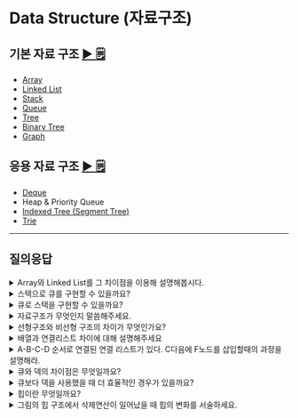 # Data Structure (자료구조)

## 기본 자료 구조 [▶︎ 🗒](basic.md)

- [Array](basic.md#array-배열)
- [Linked List](basic.md#linked-list-연결-리스트)
- [Stack](basic.md#stack-스택)
- [Queue](basic.md#queue-큐)
- [Tree](basic.md#tree-트리)
- [Binary Tree](basic.md#binary-tree-이진-트리)
- [Graph](basic.md#graph-그래프)

## 응용 자료 구조 [▶︎ 🗒](advanced.md)

- [Deque](advanced.md#deque-덱)
- Heap & Priority Queue
- [Indexed Tree (Segment Tree)](advanced.md#세그먼트-트리-indexed-tree--segment-tree)
- [Trie](advanced.md#trie-트라이)

---

## 질의응답

<details>
<summary>Array와 Linked List를 그 차이점을 이용해 설명해봅시다.</summary>

- 데이터 접근 속도
  - Array는 인덱스를 통한 Random Access를 지원하므로 시간 복잡도 O(1)로 빠르게 찾을 수 있다.
  - LinkedList는 순차 접근 방식을 사용하므로 시간 복잡도 O(N)이 걸린다.
- 데이터의 삽입/삭제 속도
  - Array는 데이터를 중간이나 맨 앞에 삽입/삭제하는 경우 shift가 필요하므로 데이터가 많을수록 비효율적이다.
  - LinkedList는 중간 삽입/삭제는 똑같이 O(N)의 시간 복잡도를 갖지만, 맨 앞 또는 뒤에 삽입할 경우 O(1)의 시간복잡도를 갖는다.
  - 다만 LinkedList는 데이터 삽입/삭제마다 메모리 할당/해제가 일어나므로 시간복잡도는 빠를지라도 시스템 콜(System Call)에 있어서 Array보다 더 시간이 걸린다.
- 메모리 할당
  - Array는 정적 메모리 할당이 이루어진다. (Compile time)
  - LinkedList는 동적 메모리 할당이 이루어진다. (Runtime)
  - Array의 경우 데이터 삽입 시 모든 공간이 다 차버렸다면 새로운 메모리 공간이 필요하지만 LinkedList는 동적으로 할당받을 수 있다.

데이터 삽입/삭제가 빈번하다면 LinkedList를 사용하는 것이 좋고, 데이터 접근 속도가 중요하다면 Array를 사용하는 것이 좋다.

</details>

<details>
<summary>스택으로 큐를 구현할 수 있을까요?</summary>
네. 2개의 스택을 이용하여 구현할 수 있습니다. Enqueue 연산은 첫번째 스택에 원소를 추가하면 됩니다. Dequeue 연산은 두번째 스택을 이용합니다. 우선 두번째 스택이 비어있다면 첫번째 스택이 빌 때까지 첫번째 스택의 원소를 pop하고 두번째 스택에 push하는 것을 반복합니다. 그리고 두번째 스택이 비어있지 않다면 두번째 스택의 원소를 pop하면 됩니다.
</details>

<details>
<summary>큐로 스택을 구현할 수 있을까요?</summary>
네. 2개의 큐를 이용하여 구현할 수 있습니다. `push` 연산은 첫번째 큐에 원소를 추가하기 전에 첫번째 큐가 빌때까지 두번째 큐로 값을 옮겨줍니다. 그 후 첫번째 큐에 원소를 추가하고 두번째 큐에서 다시 첫번째 큐로 빌때까지 원소들을 전부 다시 옮겨줍니다. 쉽게 말하자면 원소를 추가할 때마다 원소들의 위치를 스택에 맞게 변경시키는 것입니다. `pop` 연산은 첫번째 큐에서 dequeue만 하면 됩니다.
</details>

<!-- Data Structure study 질의응답 정리 -->


<details>
<summary>자료구조가 무엇인지 말씀해주세요.</summary>
  
자료구조는 컴퓨터 과학에서 `효율적인 접근 및 수정`을 가능케 하는 자료의 조직, 관리, 저장을 의미한다.   
더 정확히 말해, 자료 구조는 데이터 값의 모임, 또 데이터 간의 관계, 그리고 데이터에 적용할 수 있는 함수나 명령을 의미한다.
</details>

<details>
<summary>선형구조와 비선형 구조의 차이가 무엇인가요?</summary>

자료구조는 저장되는 데이터의 형태에 따라 구분되며, 선형구조는 데이터가 일렬로 나열되어있고, 비선형 구조는 데이터가 특정한 형태를 띄고 있다.
</details>

<details>
<summary>배열과 연결리스트 차이에 대해 설명해주세요</summary>
  
배열은 동일한 자료형의 데이터를 일렬로 나열한 자료구조로서, 데이터 접근이 용이하나 데이터의 삽입과 삭제가 어렵다. 
연결리스트는 각 노드가 데이터와 포인터를 가지고 일렬로 연결된 자료구조로서, 데이터의 접근이 O(n)으로 느리지만 데이터의 삽입과 삭제가 용이하다.
</details>

<details>
<summary>A-B-C-D 순서로 연결된 연결 리스트가 있다. C다음에 F노드를 삽입할때의 과정을 설명해라.</summary>
  
1. F의 next node를 C의 next node인 D로 설정한다.
`A-B-C-D`
`F-D`

2. C의 next node를 F로 설정한다.
`A-B-C-F-D`

</details>

<details>
<summary>큐와 덱의 차이점은 무엇일까요?</summary>
  
`큐` 는 front에서만 output이 발생하고 rear에서만 input이 발생하는 입출력의 방향이 제한되어 있는 자료구조이다.
  반면 `덱` 은 양방향에서 입출력이 가능하다. 
</details>

<details>
<summary>큐보다 덱을 사용했을 때 더 효율적인 경우가 있을까요?</summary>
  
스케줄링 알고리즘을 수행할 때 스케줄링이 복잡해질수록 덱이 더 효율적으로 동작한다.  
즉, 우선순위를 관리하는 데 있어 스택과 큐에 비해 이점을 갖는다.
예를 들어 오래된 프로세스에 우선순위를 주고 싶다면 앞에 있는 프로세스를 빼내야하는데 이는 스택에서 불가능하고 최근에 들어온 프로세스에 우선순위를 두고 싶다면 큐에서 불가능하다.  
반면 덱은 두 경우 모두에서 사용 가능하다.
</details>

<details>

<details>
<summary>트리라는 자료구조가 무엇인지 간략하게 한줄로 설명해보세요.</summary>
  
자료들 사이의 계층적 관계를 나타내는데 사용하는 자료구조로 부모-자식관계로 표현합니다.
</details>

<details>
<summary>트리의 용어중 '깊이' 라는 용어의 정의는 무엇인가?</summary>
  
루트 노드에서 해당노드까지 도달하는데 사용하는 간선의 개수며, 루트노드의 깊이는 0입니다.
</details>

<details>
<summary>포화 이진트리와 완전이진트리의 차이점은 무엇인가?</summary>
  
포화 이진 트리(Perfect Binary Tree) : 정 이진트리(Full Binary Tree)에서 모든 단말 노드의 깊이가 같은 이진트리
완전 이진 트리(Complete Binary Tree) : 마지막 레벨은 노드가 왼쪽에 몰려있고, 마지막 레벨을 제외하면 포화이진트리(Perfect Binary Tree) 구조를 띄고 있음
</details>

<details>
<summary>트리의 순회에 대해 알고있는것 한가지 말해주세요</summary>
  
전위 순회(Pre-order)  : __현재 노드 방문__ -> 왼쪽 자식 탐색 -> 오른쪽 자식 탐색
중위 순회(In-order)   : 왼쪽 자식 탐색 -> __현재 노드 방문__ -> 오른쪽 자식 탐색
후위 순회(Post-order) : 왼쪽 자식 탐색 -> 오른쪽 자식 탐색 -> __현재노드 방문__
</details>

<details>
<summary>구간합을 푸려고 할때 누적합으로 풀려한다. 단점은 무엇이며 그에 비해 인덱스 트리가 갖는 장점을 시간복잡도를 들어 설명해라</summary>
  
누적합으로 풀 경우 누적합을 구하는데 O(N), 이를 M번 수행하면 O(MN)이 걸린다. 하지만 인덱스 트리를 사용할 경우 누적합을 구하는데 O(logN)이 걸리므로, 이를 M번 수행하면 O(MlogN)이 걸리기에 구간합을 여러차례 구하는 중간에 배열의 값이 바뀌는 경우 인덱스 트리가 적합하다.
</details>

<details>
<summary>인덱스 트리에서 삽입이 일어날때의 시간복잡도는 몇인가?</summary>
  
수행시간은 O(logN)이다.
</details>

<summary>힙이란 무엇일까요?</summary>
  
힙은 최댓값 및 최솟값을 찾아내는 연산을 빠르게 하기 위해 고안된 완전이진트리를 기본으로 한 자료구조로서 다음과 같은 힙 속성을 만족한다.  
A가 B의 부모노드 이면, A의 키값과 B의 키값 사이에는 대소관계가 성립한다.
최대 힙의 경우 `A > B`를 만족하고,  
최소 힙의 경우 `A < B`를 만족한다.
                     
이렇게 힙은 부모와 자식노드 간의 대소관계를 만족하는 `느슨한 정렬 상태`를 가진 자료구조이다. 
</details>
  
  <details>
<summary>그림의 힙 구조에서 삭제연산이 일어났을 때 힙의 변화를 서술하세요.</summary>
    
<img width="491" alt="스크린샷 2021-06-01 오전 11 47 16" src="https://user-images.githubusercontent.com/22493971/120898116-7b253f80-c664-11eb-9f84-39d795b36bff.png">

1. 루트 노드 값을 삭제한다. (44 삭제)  
2. 가장 마지막 리프노드를 루트 노드로 이동한다. (14가 루트 노드로 이동)  
3. Heapify 진행  
> Heapify란 루트노드부터 시작하여 힙의 구조를 만족할 때까지 부모/자식 노드 간 Swap연산을 하며 밑으로 내려가는 연산을 의미한다. 
    
     a. 현재 노드의 자식노드가 현재 노드보다 클 경우 SWAP한다. (14<->42) (14<->33)  

<img width="491" alt="ㅋㅋ" src="https://user-images.githubusercontent.com/22493971/120898448-defc3800-c665-11eb-95f1-76d75ad804fd.png">

</details>
